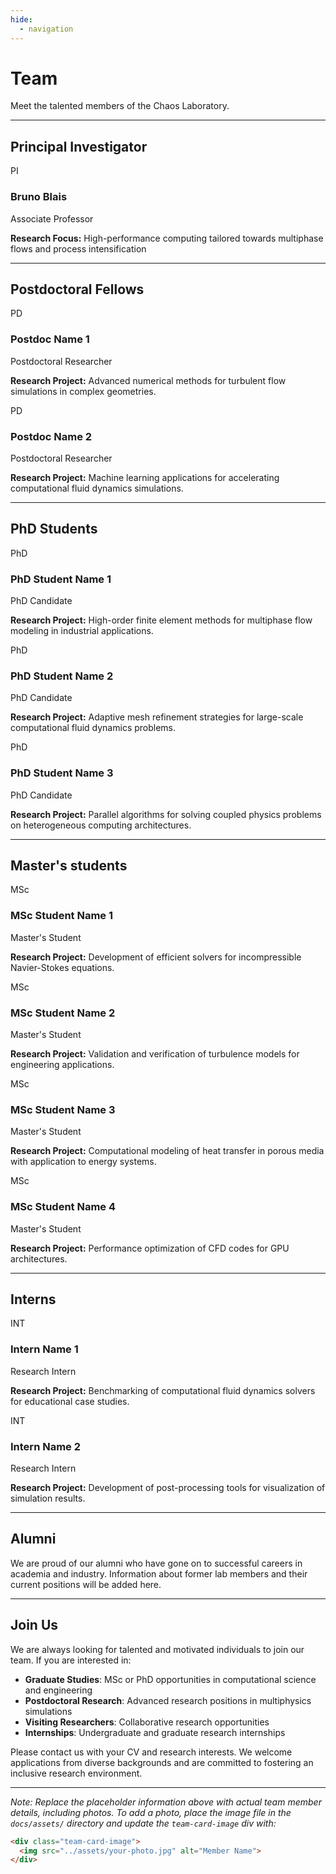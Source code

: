 ```yaml
---
hide:
  - navigation
---
```


# Team

Meet the talented members of the Chaos Laboratory.

---

<div class="team-section">

<h2><strong>Principal Investigator</strong></h2>

</div>

<div class="team-grid" markdown>

<div class="team-card" markdown>
<div class="team-card-image">
<div class="placeholder">PI</div>
</div>
<div class="team-card-content" markdown>
<h3 class="team-card-name">Bruno Blais</h3>
<p class="team-card-position">Associate Professor</p>
<p class="team-card-research">
<strong>Research Focus:</strong>
High-performance computing tailored towards multiphase flows and process intensification</p>
</div>
</div>

</div>

---

<div class="team-section">

<h2><strong>Postdoctoral Fellows</strong></h2>

</div>

<div class="team-grid" markdown>

<div class="team-card" markdown>
<div class="team-card-image">
<div class="placeholder">PD</div>
</div>
<div class="team-card-content" markdown>
<h3 class="team-card-name">Postdoc Name 1</h3>
<p class="team-card-position">Postdoctoral Researcher</p>
<p class="team-card-research">
<strong>Research Project:</strong>
Advanced numerical methods for turbulent flow simulations in complex geometries.
</p>
</div>
</div>

<div class="team-card" markdown>
<div class="team-card-image">
<div class="placeholder">PD</div>
</div>
<div class="team-card-content" markdown>
<h3 class="team-card-name">Postdoc Name 2</h3>
<p class="team-card-position">Postdoctoral Researcher</p>
<p class="team-card-research">
<strong>Research Project:</strong>
Machine learning applications for accelerating computational fluid dynamics simulations.
</p>
</div>
</div>

</div>

---

<div class="team-section">

<h2><strong>PhD Students</strong></h2>

</div>

<div class="team-grid" markdown>

<div class="team-card" markdown>
<div class="team-card-image">
<div class="placeholder">PhD</div>
</div>
<div class="team-card-content" markdown>
<h3 class="team-card-name">PhD Student Name 1</h3>
<p class="team-card-position">PhD Candidate</p>
<p class="team-card-research">
<strong>Research Project:</strong>
High-order finite element methods for multiphase flow modeling in industrial applications.
</p>
</div>
</div>

<div class="team-card" markdown>
<div class="team-card-image">
<div class="placeholder">PhD</div>
</div>
<div class="team-card-content" markdown>
<h3 class="team-card-name">PhD Student Name 2</h3>
<p class="team-card-position">PhD Candidate</p>
<p class="team-card-research">
<strong>Research Project:</strong>
Adaptive mesh refinement strategies for large-scale computational fluid dynamics problems.
</p>
</div>
</div>

<div class="team-card" markdown>
<div class="team-card-image">
<div class="placeholder">PhD</div>
</div>
<div class="team-card-content" markdown>
<h3 class="team-card-name">PhD Student Name 3</h3>
<p class="team-card-position">PhD Candidate</p>
<p class="team-card-research">
<strong>Research Project:</strong>
Parallel algorithms for solving coupled physics problems on heterogeneous computing architectures.
</p>
</div>
</div>

</div>

---

<div class="team-section">

<h2><strong>Master's students</strong></h2>

</div>

<div class="team-grid" markdown>

<div class="team-card" markdown>
<div class="team-card-image">
<div class="placeholder">MSc</div>
</div>
<div class="team-card-content" markdown>
<h3 class="team-card-name">MSc Student Name 1</h3>
<p class="team-card-position">Master's Student</p>
<p class="team-card-research">
<strong>Research Project:</strong>
Development of efficient solvers for incompressible Navier-Stokes equations.
</p>
</div>
</div>

<div class="team-card" markdown>
<div class="team-card-image">
<div class="placeholder">MSc</div>
</div>
<div class="team-card-content" markdown>
<h3 class="team-card-name">MSc Student Name 2</h3>
<p class="team-card-position">Master's Student</p>
<p class="team-card-research">
<strong>Research Project:</strong>
Validation and verification of turbulence models for engineering applications.
</p>
</div>
</div>

<div class="team-card" markdown>
<div class="team-card-image">
<div class="placeholder">MSc</div>
</div>
<div class="team-card-content" markdown>
<h3 class="team-card-name">MSc Student Name 3</h3>
<p class="team-card-position">Master's Student</p>
<p class="team-card-research">
<strong>Research Project:</strong>
Computational modeling of heat transfer in porous media with application to energy systems.
</p>
</div>
</div>

<div class="team-card" markdown>
<div class="team-card-image">
<div class="placeholder">MSc</div>
</div>
<div class="team-card-content" markdown>
<h3 class="team-card-name">MSc Student Name 4</h3>
<p class="team-card-position">Master's Student</p>
<p class="team-card-research">
<strong>Research Project:</strong>
Performance optimization of CFD codes for GPU architectures.
</p>
</div>
</div>

</div>

---

<div class="team-section">

## Interns

</div>

<div class="team-grid" markdown>

<div class="team-card" markdown>
<div class="team-card-image">
<div class="placeholder">INT</div>
</div>
<div class="team-card-content" markdown>
<h3 class="team-card-name">Intern Name 1</h3>
<p class="team-card-position">Research Intern</p>
<p class="team-card-research">
<strong>Research Project:</strong>
Benchmarking of computational fluid dynamics solvers for educational case studies.
</p>
</div>
</div>

<div class="team-card" markdown>
<div class="team-card-image">
<div class="placeholder">INT</div>
</div>
<div class="team-card-content" markdown>
<h3 class="team-card-name">Intern Name 2</h3>
<p class="team-card-position">Research Intern</p>
<p class="team-card-research">
<strong>Research Project:</strong>
Development of post-processing tools for visualization of simulation results.
</p>
</div>
</div>

</div>

---

<div class="team-section">

## Alumni

</div>

We are proud of our alumni who have gone on to successful careers in academia and industry. Information about former lab members and their current positions will be added here.

---

<div class="team-section">

## Join Us

</div>

We are always looking for talented and motivated individuals to join our team. If you are interested in:

- **Graduate Studies**: MSc or PhD opportunities in computational science and engineering
- **Postdoctoral Research**: Advanced research positions in multiphysics simulations
- **Visiting Researchers**: Collaborative research opportunities
- **Internships**: Undergraduate and graduate research internships

Please contact us with your CV and research interests. We welcome applications from diverse backgrounds and are committed to fostering an inclusive research environment.

---

*Note: Replace the placeholder information above with actual team member details, including photos. To add a photo, place the image file in the `docs/assets/` directory and update the `team-card-image` div with:*

```html
<div class="team-card-image">
  <img src="../assets/your-photo.jpg" alt="Member Name">
</div>
```

